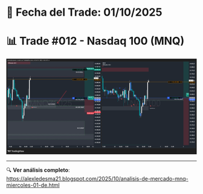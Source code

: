 # 📅 Fecha del Trade: 01/10/2025
# 📊 Trade #012 - Nasdaq 100 (MNQ)

![Gráfico del Trade](trade_012.png) <!-- Asegúrate que el nombre coincida exactamente -->


---

🔍 **Ver análisis completo**: https://alexledesma21.blogspot.com/2025/10/analisis-de-mercado-mnq-miercoles-01-de.html 